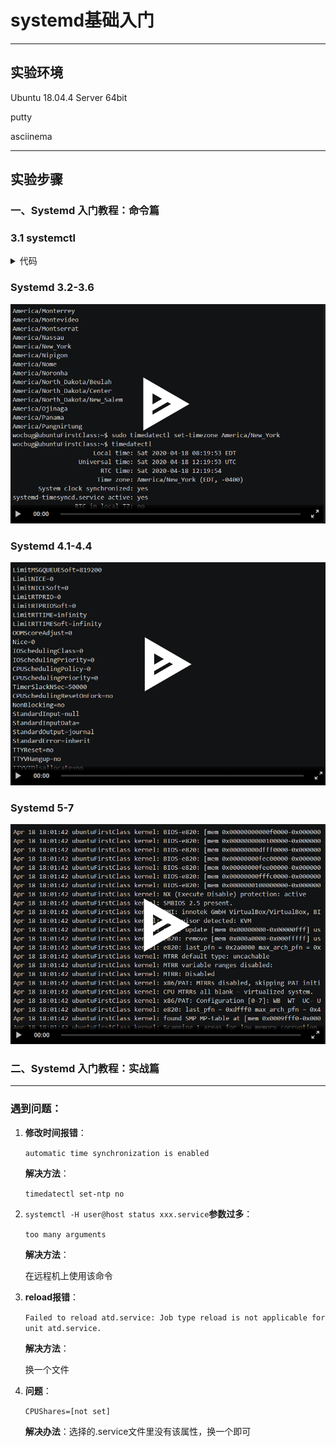# systemd基础入门

---

## 实验环境

Ubuntu 18.04.4 Server 64bit

putty

asciinema

---

## 实验步骤

### 一、Systemd 入门教程：命令篇

### 3.1 systemctl
<details>
<summary>代码</summary>

```bash

# 重启系统
$ sudo systemctl reboot

# 关闭系统，切断电源
$ sudo systemctl poweroff

# CPU停止工作
$ sudo systemctl halt

# 暂停系统，按任意键可继续
$ sudo systemctl suspend

# 让系统进入冬眠状态，休眠到硬盘，重新打开无需登录
$ sudo systemctl hibernate

# 让系统进入交互式休眠状态，同时休眠到内存和硬盘，重新打开无需登录
$ sudo systemctl hybrid-sleep

# 启动进入救援状态（单用户状态）
$ sudo systemctl rescue
```

</details>

### Systemd 3.2-3.6 

<a href="https://asciinema.org/a/2f7ma5ZpWAr0tqGSM8AOMeoL8" target="_blank"><img src="./0x03/img/3.2-3.6.png" /></a>



### Systemd 4.1-4.4

<a href="https://asciinema.org/a/CQBkCCAvLOquYePbbOtOKnCna" target="_blank"><img src="./0x03/img/4.1-4.4.png" /></a>



### Systemd 5-7

<a href="https://asciinema.org/a/JuOc579GetzskWs0ZYsZPtS22" target="_blank">
<img src="./0x03/img/5-7.png" /></a>



### 二、Systemd 入门教程：实战篇





---



### 遇到问题：

1. **修改时间报错**：

   ``automatic time synchronization is enabled``

   **解决方法**：

   ``timedatectl set-ntp no``

2. ``systemctl -H user@host status xxx.service``**参数过多**：

   ``too many arguments``

   **解决方法**：

   在远程机上使用该命令

3. **reload报错**：

   ``Failed to reload atd.service: Job type reload is not applicable for unit atd.service.``

   **解决方法**：

   换一个文件

4. **问题**：

   ``CPUShares=[not set]``

   **解决办法**：选择的.service文件里没有该属性，换一个即可

   